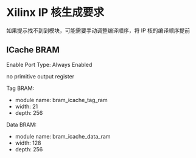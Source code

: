 # Xilinx IP 核生成要求

如果提示找不到到模块，可能需要手动调整编译顺序，将 IP 核的编译顺序提前

## ICache BRAM

Enable Port Type: Always Enabled

no primitive output register

Tag BRAM:
- module name: bram_icache_tag_ram
- width: 21
- depth: 256

Data BRAM:
- module name: bram_icache_data_ram
- width: 128
- depth: 256